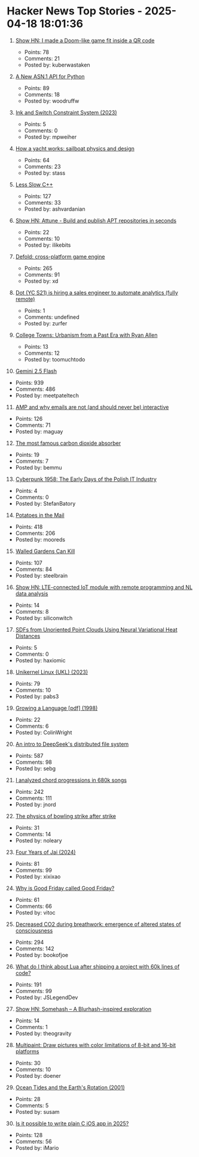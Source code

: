 # Hacker News Top Stories - 2025-04-18 18:01:36

1. [Show HN: I made a Doom-like game fit inside a QR code](https://github.com/Kuberwastaken/backdooms)
   - Points: 78
   - Comments: 21
   - Posted by: kuberwastaken

2. [A New ASN.1 API for Python](https://blog.trailofbits.com/2025/04/18/sneak-peek-a-new-asn.1-api-for-python/)
   - Points: 89
   - Comments: 18
   - Posted by: woodruffw

3. [Ink and Switch Constraint System (2023)](https://www.inkandswitch.com/ink/notes/phase-2-constraint-system/)
   - Points: 5
   - Comments: 0
   - Posted by: mpweiher

4. [How a yacht works: sailboat physics and design](https://www.onemetre.net/Design/Design.htm)
   - Points: 64
   - Comments: 23
   - Posted by: stass

5. [Less Slow C++](https://github.com/ashvardanian/less_slow.cpp)
   - Points: 127
   - Comments: 33
   - Posted by: ashvardanian

6. [Show HN: Attune - Build and publish APT repositories in seconds](https://github.com/attunehq/attune)
   - Points: 22
   - Comments: 10
   - Posted by: ilikebits

7. [Defold: cross-platform game engine](https://defold.com)
   - Points: 265
   - Comments: 91
   - Posted by: xd

8. [Dot (YC S21) is hiring a sales engineer to automate analytics (fully remote)](https://www.ycombinator.com/companies/dot/jobs/XSmklFa-customer-success-sales-engineer-remote)
   - Points: 1
   - Comments: undefined
   - Posted by: zurfer

9. [College Towns: Urbanism from a Past Era with Ryan Allen](https://www.governance.fyi/p/college-towns-urbanism-from-a-past)
   - Points: 13
   - Comments: 12
   - Posted by: toomuchtodo

10. [Gemini 2.5 Flash](https://developers.googleblog.com/en/start-building-with-gemini-25-flash/)
   - Points: 939
   - Comments: 486
   - Posted by: meetpateltech

11. [AMP and why emails are not (and should never be) interactive](https://buttondown.com/blog/whatever-happened-to-amp-email)
   - Points: 126
   - Comments: 71
   - Posted by: maguay

12. [The most famous carbon dioxide absorber](https://www.howequipmentworks.com/apollo_13/)
   - Points: 19
   - Comments: 7
   - Posted by: bemmu

13. [Cyberpunk 1958: The Early Days of the Polish IT Industry](https://culture.pl/en/article/cyberpunk-1958-the-early-days-of-the-polish-it-industry)
   - Points: 4
   - Comments: 0
   - Posted by: StefanBatory

14. [Potatoes in the Mail](https://facts.usps.com/mailing-potatoes/)
   - Points: 418
   - Comments: 206
   - Posted by: mooreds

15. [Walled Gardens Can Kill](https://aneesiqbal.ai/2025-04-18-walled-gardens-can-kill)
   - Points: 107
   - Comments: 84
   - Posted by: steelbrain

16. [Show HN: LTE-connected IoT module with remote programming and NL data analysis](https://www.youtube.com/watch?v=3L_OU-fMW_w)
   - Points: 14
   - Comments: 8
   - Posted by: siliconwitch

17. [SDFs from Unoriented Point Clouds Using Neural Variational Heat Distances](https://arxiv.org/abs/2504.11212)
   - Points: 5
   - Comments: 0
   - Posted by: haxiomic

18. [Unikernel Linux (UKL) (2023)](https://dl.acm.org/doi/10.1145/3552326.3587458)
   - Points: 79
   - Comments: 10
   - Posted by: pabs3

19. [Growing a Language [pdf] (1998)](https://langev.com/pdf/steele99growing.pdf)
   - Points: 22
   - Comments: 6
   - Posted by: ColinWright

20. [An intro to DeepSeek's distributed file system](https://maknee.github.io/blog/2025/3FS-Performance-Journal-1/)
   - Points: 587
   - Comments: 98
   - Posted by: sebg

21. [I analyzed chord progressions in 680k songs](https://www.cantgetmuchhigher.com/p/i-analyzed-chord-progressions-in)
   - Points: 242
   - Comments: 111
   - Posted by: jnord

22. [The physics of bowling strike after strike](https://arstechnica.com/science/2025/04/the-physics-of-bowling-strike-after-strike/)
   - Points: 31
   - Comments: 14
   - Posted by: noleary

23. [Four Years of Jai (2024)](https://smarimccarthy.is/posts/2024-12-02-four-years-of-jai/)
   - Points: 81
   - Comments: 99
   - Posted by: xixixao

24. [Why is Good Friday called Good Friday?](https://www.historyextra.com/period/general-history/good-friday-facts-why-called/)
   - Points: 61
   - Comments: 66
   - Posted by: vitoc

25. [Decreased CO2 during breathwork: emergence of altered states of consciousness](https://www.nature.com/articles/s44271-025-00247-0)
   - Points: 294
   - Comments: 142
   - Posted by: bookofjoe

26. [What do I think about Lua after shipping a project with 60k lines of code?](https://blog.luden.io/what-do-i-think-about-lua-after-shipping-a-project-with-60-000-lines-of-code-bf72a1328733)
   - Points: 191
   - Comments: 99
   - Posted by: JSLegendDev

27. [Show HN: Somehash – A Blurhash-inspired exploration](https://travisbumgarner.dev/blog/somehash)
   - Points: 14
   - Comments: 1
   - Posted by: theogravity

28. [Multipaint: Draw pictures with color limitations of 8-bit and 16-bit platforms](http://multipaint.kameli.net/)
   - Points: 30
   - Comments: 10
   - Posted by: doener

29. [Ocean Tides and the Earth's Rotation (2001)](https://core2.gsfc.nasa.gov/ggfc/tides/intro.html)
   - Points: 28
   - Comments: 5
   - Posted by: susam

30. [Is it possible to write plain C iOS app in 2025?](undefined)
   - Points: 128
   - Comments: 56
   - Posted by: iMario

